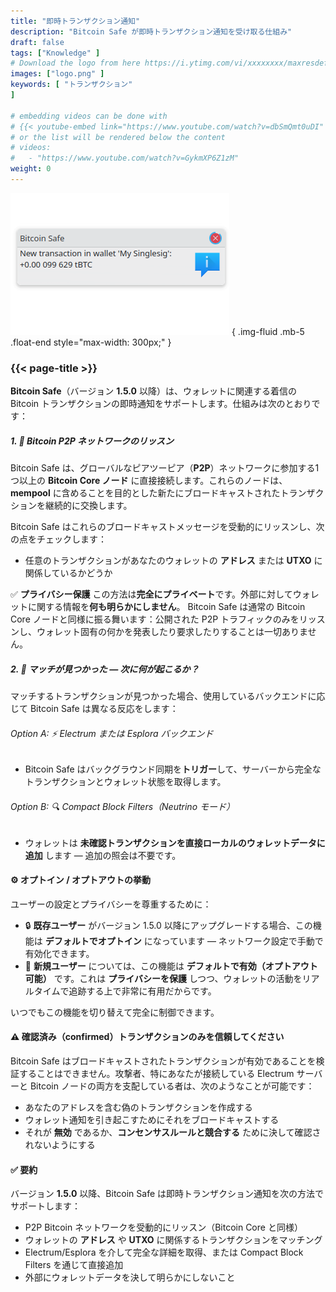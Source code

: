 ```yaml
---
title: "即時トランザクション通知"
description: "Bitcoin Safe が即時トランザクション通知を受け取る仕組み"
draft: false
tags: ["Knowledge" ]
# Download the logo from here https://i.ytimg.com/vi/xxxxxxxx/maxresdefault.jpg
images: ["logo.png" ]
keywords: [ "トランザクション"
]

# embedding videos can be done with 
# {{< youtube-embed link="https://www.youtube.com/watch?v=dbSmQmt0uDI" >}}
# or the list will be rendered below the content
# videos:
#   - "https://www.youtube.com/watch?v=GykmXP6Z1zM"
weight: 0
---
```




![](logo.png)
{ .img-fluid .mb-5 .float-end style="max-width: 300px;" }


### {{< page-title >}}  
 
  


**Bitcoin Safe**（バージョン **1.5.0** 以降）は、ウォレットに関連する着信の Bitcoin トランザクションの即時通知をサポートします。仕組みは次のとおりです：




##### 1. 📡 Bitcoin P2P ネットワークのリッスン

Bitcoin Safe は、グローバルなピアツーピア（**P2P**）ネットワークに参加する1つ以上の **Bitcoin Core ノード** に直接接続します。これらのノードは、**mempool** に含めることを目的とした新たにブロードキャストされたトランザクションを継続的に交換します。

Bitcoin Safe はこれらのブロードキャストメッセージを受動的にリッスンし、次の点をチェックします：

* 任意のトランザクションがあなたのウォレットの **アドレス** または **UTXO** に関係しているかどうか

✅ **プライバシー保護**
この方法は**完全にプライベート**です。外部に対してウォレットに関する情報を**何も明らかにしません**。
Bitcoin Safe は通常の Bitcoin Core ノードと同様に振る舞います：公開された P2P トラフィックのみをリッスンし、ウォレット固有の何かを発表したり要求したりすることは一切ありません。



##### 2. 🧠 マッチが見つかった — 次に何が起こるか？

マッチするトランザクションが見つかった場合、使用しているバックエンドに応じて Bitcoin Safe は異なる反応をします：

###### Option A: ⚡ Electrum または Esplora バックエンド

* Bitcoin Safe はバックグラウンド同期を**トリガー**して、サーバーから完全なトランザクションとウォレット状態を取得します。

###### Option B: 🔍 Compact Block Filters（Neutrino モード）

* ウォレットは **未確認トランザクションを直接ローカルのウォレットデータに追加** します — 追加の照会は不要です。



#### ⚙️ オプトイン / オプトアウトの挙動

ユーザーの設定とプライバシーを尊重するために：

* 🔒 **既存ユーザー** がバージョン 1.5.0 以降にアップグレードする場合、この機能は **デフォルトでオプトイン** になっています — ネットワーク設定で手動で有効化できます。
* 🚀 **新規ユーザー** については、この機能は **デフォルトで有効（オプトアウト可能）** です。これは **プライバシーを保護** しつつ、ウォレットの活動をリアルタイムで追跡する上で非常に有用だからです。

いつでもこの機能を切り替えて完全に制御できます。
 
 


#### ⚠️  確認済み（confirmed）トランザクションのみを信頼してください

Bitcoin Safe はブロードキャストされたトランザクションが有効であることを検証することはできません。攻撃者、特にあなたが接続している Electrum サーバーと Bitcoin ノードの両方を支配している者は、次のようなことが可能です：

* あなたのアドレスを含む偽のトランザクションを作成する
* ウォレット通知を引き起こすためにそれをブロードキャストする
* それが **無効** であるか、**コンセンサスルールと競合する** ために決して確認されないようにする


  


#### ✅ 要約

バージョン **1.5.0** 以降、Bitcoin Safe は即時トランザクション通知を次の方法でサポートします：

* P2P Bitcoin ネットワークを受動的にリッスン（Bitcoin Core と同様）
* ウォレットの **アドレス** や **UTXO** に関係するトランザクションをマッチング
* Electrum/Esplora を介して完全な詳細を取得、または Compact Block Filters を通じて直接追加
* 外部にウォレットデータを決して明らかにしないこと